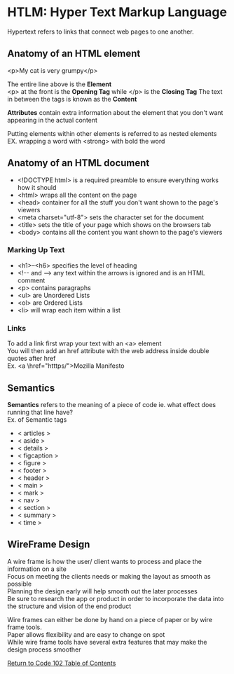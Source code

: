 # HTLM: Hyper Text Markup Language

Hypertext refers to links that connect web pages to one another.

## Anatomy of an HTML element

\<p>My cat is very grumpy\</p>

The entire line above is the **Element**  
\<p> at the front is the **Opening Tag** while \</p> is the **Closing Tag**
The text in between the tags is known as the **Content**

**Attributes** contain extra information about the element that you don't want appearing in the actual content 

Putting elements within other elements is referred to as nested elements  
EX. wrapping a word with \<strong> with bold the word

## Anatomy of an HTML document
 
- \<!DOCTYPE html> is a required preamble to ensure everything works how it should
- \<html></html> wraps all the content on the page 
- \<head></head> container for all the stuff you don't want shown to the page's viewers
- \<meta charset="utf-8"> sets the character set for the document
- \<title></title> sets the title of your page which shows on the browsers tab
- \<body></body> contains all the content you want shown to the page's viewers

### Marking Up Text

- \<h1>–\<h6> specifies the level of heading
- \<!-- and --> any text within the arrows is ignored and is an HTML comment
- \<p> contains paragraphs
- \<ul> are Unordered Lists
- \<ol> are Ordered Lists
- \<li> will wrap each item within a list

### Links

To add a link first wrap your text with an \<a> element  
You will then add an href attribute with the web address inside double quotes after href  
Ex. \<a \href="htttps/">Mozilla Manifesto</a>

## Semantics

**Semantics** refers to the meaning of a piece of code ie. what effect does running that line have?  
Ex. of Semantic tags

- \< articles >
- \< aside >
- \< details >
- \< figcaption >
- \< figure >
- \< footer >
- \< header >
- \< main >
- \< mark >
- \< nav >
- \< section >
- \< summary >
- \< time >

## WireFrame Design

A wire frame is how the user/ client wants to process and place the information on a site  
Focus on meeting the clients needs or making the layout as smooth as possible  
Planning the design early will help smooth out the later processes  
Be sure to research the app or product in order to incorporate the data into the structure and vision of the end product  

Wire frames can either be done by hand on a piece of paper or by wire frame tools.  
Paper allows flexibility and are easy to change on spot  
While wire frame tools have several extra features that may make the design process smoother

[Return to Code 102 Table of Contents](https://rogermreyes.github.io/Reading-Notes/Code-102-Reading-Notes)

